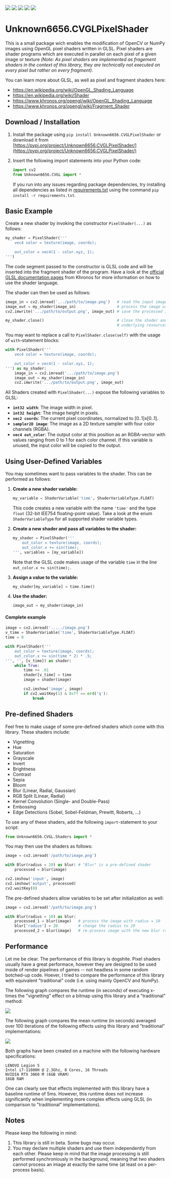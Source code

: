 [![](https://img.shields.io/github/issues/Unknown6656-Megacorp/Unknown6656.CVGLPixelShader)](https://github.com/Unknown6656-Megacorp/Unknown6656.CVGLPixelShader/issues)
[![](https://img.shields.io/github/forks/Unknown6656-Megacorp/Unknown6656.CVGLPixelShader)](https://github.com/Unknown6656-Megacorp/Unknown6656.CVGLPixelShader/network)
[![](https://img.shields.io/github/stars/Unknown6656-Megacorp/Unknown6656.CVGLPixelShader)](https://github.com/Unknown6656-Megacorp/Unknown6656.CVGLPixelShader)
[![](https://img.shields.io/github/downloads/Unknown6656-Megacorp/Unknown6656.CVGLPixelShader/total?label=GitHub%20downloads)](https://github.com/Unknown6656-Megacorp/Unknown6656.CVGLPixelShader/releases)
[![](https://img.shields.io/pypi/dm/Unknown6656.CVGLPixelShader?label=PyPI%20downloads)](https://pypi.org/project/Unknown6656.CVGLPixelShader/)

# Unknown6656.CVGLPixelShader

This is a small package wich enables the modification of OpenCV or NumPy images using OpenGL pixel shaders written in GLSL. Pixel shaders are shader programs which are executed in parallel on each pixel of a given image or texture _(Note: As pixel shaders are implemented as fragement shaders in the context of this library, they are technically not executed on every pixel but rather on every fragment)_.

You can learn more about GLSL, as well as pixel and fragment shaders here:

- https://en.wikipedia.org/wiki/OpenGL_Shading_Language
- https://en.wikipedia.org/wiki/Shader
- https://www.khronos.org/opengl/wiki/OpenGL_Shading_Language
- https://www.khronos.org/opengl/wiki/Fragment_Shader


## Download / Installation

1. Install the package using `pip install Unknown6656.CVGLPixelShader` or download it from [https://pypi.org/project/Unknown6656.CVGLPixelShader/](https://pypi.org/project/Unknown6656.CVGLPixelShader/)
2. Insert the following import statements into your Python code:

   ```python
   import cv2
   from Unknown6656.CVGL import *
   ```

   If you run into any issues regarding package dependencies, try installing all dependencies as listed in [requirements.txt](requirements.txt) using the command `pip install -r requirements.txt`.


## Basic Example

Create a new shader by invoking the constructor `PixelShader(...)` as follows:

```python
my_shader = PixelShader('''
    vec4 color = texture(image, coords);

    out_color = vec4(1 - color.xyz, 1);
''')
```

The code segment passed to the constructor is GLSL code and will be inserted into the fragment shader of the program. Have a look at the [official GLSL documentation pages](https://www.khronos.org/opengles/sdk/docs/manglsl/docbook4/) from Khronos for more information on how to use the shader language.

The shader can then be used as follows:

```python
image_in = cv2.imread('.../path/to/image.png')   # read the input image from file
image_out = my_shader(image_in)                  # process the image using the pixel shader
cv2.imwrite('.../path/to/output.png', image_out) # save the processed image

my_shader.close()                                # close the shader and free all
                                                 # underlying resources
```

You may want to replace a call to `PixelShader.close(self)` with the usage of `with`-statement blocks:

```python
with PixelShader('''
    vec4 color = texture(image, coords);

    out_color = vec4(1 - color.xyz, 1);
''') as my_shader:
    image_in = cv2.imread('.../path/to/image.png')
    image_out = my_shader(image_in)
    cv2.imwrite('.../path/to/output.png', image_out)
```

All Shaders created with `PixelShader(...)` expose the following variables to GLSL:

- **`int32 width`**: The image width in pixel.
- **`int32 height`**: The image height in pixels.
- **`vec2 coords`**: The current pixel coordinates, normalized to [0..1]x[0..1].
- **`sampler2D image`**: The image as a 2D texture sampler with four color channels (RGBA).
- **`vec4 out_color`**: The output color at this position as an RGBA-vector with values ranging from 0 to 1 for each color channel. If this variable is unused, the input color will be copied to the output.


## Using User-Defined Variables

You may sometimes want to pass variables to the shader. This can be performed as follows:

1. **Create a new shader variable:**

   ```python
   my_variable = ShaderVariable('time', ShaderVariableType.FLOAT)
   ```

   This code creates a new variable with the name `'time'` and the type `float` (32-bit IEE754 floating-point value). Take a look at the enum `ShaderVariableType` for all supported shader variable types.

2. **Create a new shader and pass all variables to the shader:**

   ```python
   my_shader = PixelShader('''
       out_color = texture(image, coords);
       out_color.x += sin(time);
   ''', variables = [my_variable])
   ```

   Note that the GLSL code makes usage of the variable `time` in the line `out_color.x += sin(time);`.

3. **Assign a value to the variable:**

   ```python
   my_shader[my_variable] = time.time()
   ```

4. **Use the shader:**

   ```python
   image_out = my_shader(image_in)
   ```

#### Complete example

```python
image = cv2.imread('...../image.png')
v_time = ShaderVariable('time', ShaderVariableType.FLOAT)
time = 0

with PixelShader('''
    out_color = texture(image, coords);
    out_color.x += sin(time * 2) * .5;
''', '', [v_time]) as shader:
    while True:
        time += .01
        shader[v_time] = time
        image = shader(image)

        cv2.imshow('image', image)
        if cv2.waitKey(1) & 0xff == ord('q'):
            break
```

## Pre-defined Shaders

Feel free to make usage of some pre-defined shaders which come with this library. These shaders include:

- Vignetting
- Hue
- Saturation
- Grayscale
- Invert
- Brightness
- Contrast
- Sepia
- Bloom
- Blur (Linear, Radial, Gaussian)
- RGB Split (Linear, Radial)
- Kernel Convolution (Single- and Double-Pass)
- Embossing
- Edge Detections (Sobel, Sobel-Feldman, Prewitt, Roberts, ...)

To use any of these shaders, add the following `import`-statement to your script:
```python
from Unknown6656.CVGL.Shaders import *
```
You may then use the shaders as follows:
```python
image = cv2.imread('/path/to/image.png')

with Blur(radius = 20) as blur: # "Blur" is a pre-defined shader
    processed = blur(image)

cv2.imshow('input', image)
cv2.imshow('output', processed)
cv2.waitKey(0)
```
The pre-defined shaders allow variables to be set after initialization as well:
```python
image = cv2.imread('/path/to/image.png')

with Blur(radius = 10) as blur:
    processed_1 = blur(image)   # process the image with radius = 10
    blur['radius'] = 20         # change the radius to 20
    processed_2 = blur(image)   # re-process image with the new blur radius
```

## Performance

Let me be clear. The performance of this library is dogshite. Pixel shaders usually have a great performace, however they are designed to be used inside of render pipelines of games -- not headless in some random botched-up code. Hoever, I tried to compare the performance of this library with equivalent "traditional" code (i.e. using mainly OpenCV and NumPy).

The following graph compares the runtime (in seconds) of executing x-times the "vignetting" effect on a bitmap using this library and a "traditional" method:

![](https://github.com/Unknown6656-Megacorp/Unknown6656.CVGLPixelShader/raw/main/performance-comparison-1.png)

The following graph compares the mean runtime (in seconds) averaged over 100 iterations of the following effects using this library and "traditional" implementations:

![](https://github.com/Unknown6656-Megacorp/Unknown6656.CVGLPixelShader/raw/main/performance-comparison-2.png)

Both graphs have been created on a machine with the following hardware specifications:

```text
LENOVO Legion 5
Intel i7-11800H @ 2.3Ghz, 8 Cores, 16 Threads
NVIDIA RTX 3060 M (6GB VRAM)
16GB RAM
```

One can clearly see that effects implemented with this library have a baseline runtime of 5ms. However, this runtime does not increase significantly when implementing more complex effects using GLSL (in comparison to "traditional" implementations).


## Notes

Please keep the following in mind:

1. This library is still in beta. Some bugs may occur.
2. You may declare multiple shaders and use them independently from each other. Please keep in mind that the image processing is still performed synchroniously in the background, meaning that two shaders cannot process an image at exactly the same time (at least on a per-process basis).